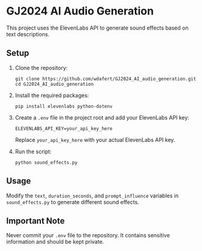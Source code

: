 # GJ2024 AI Audio Generation

This project uses the ElevenLabs API to generate sound effects based on text descriptions.

## Setup

1. Clone the repository:
   ```
   git clone https://github.com/wdafert/GJ2024_AI_audio_generation.git
   cd GJ2024_AI_audio_generation
   ```

2. Install the required packages:
   ```
   pip install elevenlabs python-dotenv
   ```

3. Create a `.env` file in the project root and add your ElevenLabs API key:
   ```
   ELEVENLABS_API_KEY=your_api_key_here
   ```
   Replace `your_api_key_here` with your actual ElevenLabs API key.

4. Run the script:
   ```
   python sound_effects.py
   ```

## Usage

Modify the `text`, `duration_seconds`, and `prompt_influence` variables in `sound_effects.py` to generate different sound effects.

## Important Note

Never commit your `.env` file to the repository. It contains sensitive information and should be kept private.
